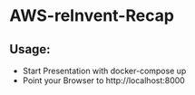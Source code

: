 # AWS-reInvent-Recap

## Usage:

* Start Presentation with docker-compose up
* Point your Browser to http://localhost:8000
